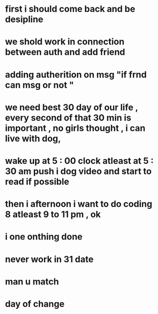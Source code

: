 <!-- Let's make a algorithm  -->
<!-- 200 days streak challange  -->
# first i should come back and be desipline 
# we shold work in connection between auth and add friend 
# adding autherition on msg "if frnd can msg or  not "
# we need best 30 day of our life , every second of that 30 min is important , no girls thought , i can live with dog, 
# wake up at 5 : 00 clock atleast at  5 : 30 am push i dog video and start to read if possible 
# then i afternoon i want to do coding 8 atleast  9 to 11 pm , ok 
# i one onthing done 
# never work in 31 date 
# man u match
# day of change 